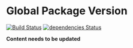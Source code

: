 # Global Package Version
[![Build Status](https://travis-ci.org/flexdinesh/global-package-version.svg?branch=master)](https://travis-ci.org/flexdinesh/global-package-version)
[![dependencies Status](https://david-dm.org/flexdinesh/global-package-version/status.svg)](https://david-dm.org/flexdinesh/global-package-version)


__Content needs to be updated__
